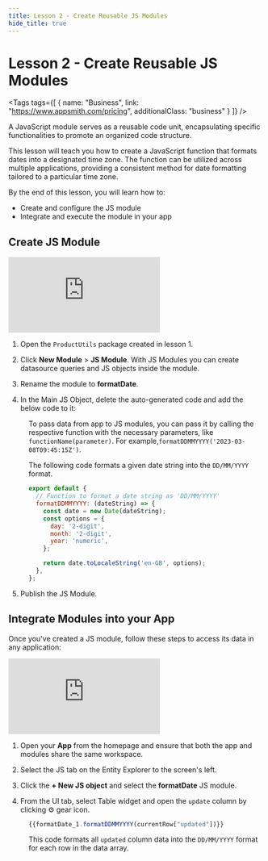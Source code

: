 ```yaml
---
title: Lesson 2 - Create Reusable JS Modules
hide_title: true
---
```


<!-- vale off -->

<div className="tag-wrapper">
 <h1>Lesson 2 - Create Reusable JS Modules</h1>

<Tags
tags={[
{ name: "Business", link: "https://www.appsmith.com/pricing", additionalClass: "business" }
]}
/>

</div>

<!-- vale on -->

A JavaScript module serves as a reusable code unit, encapsulating specific functionalities to promote an organized code structure. 

This lesson will teach you how to create a JavaScript function that formats dates into a designated time zone. The function can be utilized across multiple applications, providing a consistent method for date formatting tailored to a particular time zone.


By the end of this lesson, you will learn how to:

* Create and configure the JS module 
* Integrate and execute the module in your app


## Create JS Module


<div style={{ position: "relative", paddingBottom: "calc(50.520833333333336% + 41px)", height: "0", width: "100%" }}>
  <iframe src="https://demo.arcade.software/pB3QuP30nOH0g4Pn7W5B?embed" frameborder="0" loading="lazy" webkitallowfullscreen mozallowfullscreen allowfullscreen style={{ position: "absolute", top: "0", left: "0", width: "100%", height: "100%", colorScheme: "light" }} title="Appsmith | Connect Data">
  </iframe>
</div>


1. Open the `ProductUtils` package created in lesson 1.

2. Click **New Module** > **JS Module**. With JS Modules you can create datasource queries and JS objects inside the module.

3. Rename the module to **formatDate**.

4. In the Main JS Object, delete the auto-generated code and add the below code to it:

<dd>

To pass data from app to JS modules, you can pass it by calling the respective function with the necessary parameters, like  `functionName(parameter)`. For example,`formatDDMMYYYY('2023-03-08T09:45:15Z')`.

The following code formats a given date string into the `DD/MM/YYYY` format.
```js
export default {
  // Function to format a date string as 'DD/MM/YYYY'
  formatDDMMYYYY: (dateString) => {
    const date = new Date(dateString);
    const options = {
      day: '2-digit',
      month: '2-digit',
      year: 'numeric',
    };

    return date.toLocaleString('en-GB', options);
  },
};
```

</dd>



5. Publish the JS Module.

## Integrate Modules into your App

Once you've created a JS module, follow these steps to access its data in any application:


<div style={{ position: "relative", paddingBottom: "calc(50.520833333333336% + 41px)", height: "0", width: "100%" }}>
  <iframe src="https://demo.arcade.software/ZonOto4ANGQ93dPSGN9Q?embed" frameborder="0" loading="lazy" webkitallowfullscreen mozallowfullscreen allowfullscreen style={{ position: "absolute", top: "0", left: "0", width: "100%", height: "100%", colorScheme: "light" }} title="Appsmith | Connect Data">
  </iframe>
</div>


1. Open your **App** from the homepage and ensure that both the app and modules share the same workspace.

2. Select the JS tab on the Entity Explorer to the screen's left.

3. Click the **+ New JS object** and select the **formatDate** JS module.

4. From the UI tab, select Table widget and open the `update` column by clicking ⚙️ gear icon. 

<dd>

```js
{{formatDate_1.formatDDMMYYYY(currentRow["updated"])}}
```

This code formats all `updated` column data into the `DD/MM/YYYY` format for each row in the data array.


</dd>


